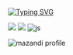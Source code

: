 <a href="https://git.io/typing-svg"><img src="https://readme-typing-svg.demolab.com?font=Fira+Code&weight=600&size=50&pause=1000&color=F78AD1&width=1000&height=100&lines=Hello%2C+welcome+to+my+FuUNNY+lab." alt="Typing SVG" /></a>

<a href="https://www.instagram.com/"><img src="https://img.shields.io/badge/Instagram-E4405F?style=flat-square&logo=Instagram&logoColor=white"/></a>
<a href="https://www.instagram.com/"><img src="https://img.shields.io/badge/GitHub-E4405F?style=flat-square&logo=Instagram&logoColor=pink"/></a>
![js](https://img.shields.io/badge/JavaScript-F7DF1E?style=for-the-badge&logo=JavaScript&logoColor=white)

![mazandi profile](http://mazandi.herokuapp.com/api?handle={color}&theme=cold)
